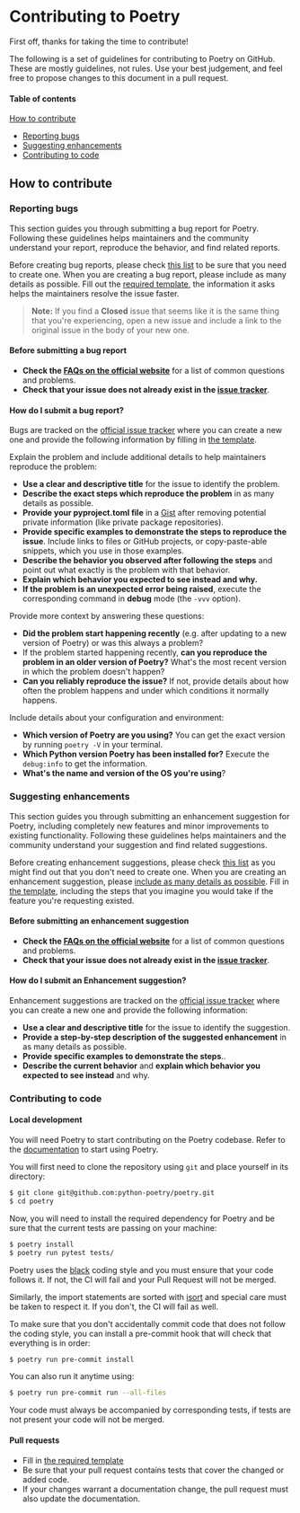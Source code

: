 # Contributing to Poetry

First off, thanks for taking the time to contribute!

The following is a set of guidelines for contributing to Poetry on GitHub. These are mostly guidelines, not rules. Use your best judgement, and feel free to propose changes to this document in a pull request.

#### Table of contents

[How to contribute](#how-to-contribute)

  * [Reporting bugs](#reporting-bugs)
  * [Suggesting enhancements](#suggesting-enhancements)
  * [Contributing to code](#contributing-to-code)


## How to contribute

### Reporting bugs

This section guides you through submitting a bug report for Poetry.
Following these guidelines helps maintainers and the community understand your report, reproduce the behavior, and find related reports.

Before creating bug reports, please check [this list](#before-submitting-a-bug-report) to be sure that you need to create one. When you are creating a bug report, please include as many details as possible. Fill out the [required template](https://github.com/python-poetry/poetry/blob/master/.github/ISSUE_TEMPLATE/1_Bug_report.md), the information it asks helps the maintainers resolve the issue faster.

> **Note:** If you find a **Closed** issue that seems like it is the same thing that you're experiencing, open a new issue and include a link to the original issue in the body of your new one.

#### Before submitting a bug report

* **Check the [FAQs on the official website](https://python-poetry.org/docs/faq)** for a list of common questions and problems.
* **Check that your issue does not already exist in the [issue tracker](https://github.com/python-poetry/poetry/issues)**.

#### How do I submit a bug report?

Bugs are tracked on the [official issue tracker](https://github.com/python-poetry/poetry/issues) where you can create a new one and provide the following information by filling in [the template](https://github.com/python-poetry/poetry/blob/master/.github/ISSUE_TEMPLATE/1_Bug_report.md).

Explain the problem and include additional details to help maintainers reproduce the problem:

* **Use a clear and descriptive title** for the issue to identify the problem.
* **Describe the exact steps which reproduce the problem** in as many details as possible.
* **Provide your pyproject.toml file** in a [Gist](https://gist.github.com) after removing potential private information (like private package repositories).
* **Provide specific examples to demonstrate the steps to reproduce the issue**. Include links to files or GitHub projects, or copy-paste-able snippets, which you use in those examples.
* **Describe the behavior you observed after following the steps** and point out what exactly is the problem with that behavior.
* **Explain which behavior you expected to see instead and why.**
* **If the problem is an unexpected error being raised**, execute the corresponding command in **debug** mode (the `-vvv` option).

Provide more context by answering these questions:

* **Did the problem start happening recently** (e.g. after updating to a new version of Poetry) or was this always a problem?
* If the problem started happening recently, **can you reproduce the problem in an older version of Poetry?** What's the most recent version in which the problem doesn't happen?
* **Can you reliably reproduce the issue?** If not, provide details about how often the problem happens and under which conditions it normally happens.

Include details about your configuration and environment:

* **Which version of Poetry are you using?** You can get the exact version by running `poetry -V` in your terminal.
* **Which Python version Poetry has been installed for?** Execute the `debug:info` to get the information.
* **What's the name and version of the OS you're using**?


### Suggesting enhancements

This section guides you through submitting an enhancement suggestion for Poetry, including completely new features and minor improvements to existing functionality. Following these guidelines helps maintainers and the community understand your suggestion and find related suggestions.

Before creating enhancement suggestions, please check [this list](#before-submitting-an-enhancement-suggestion) as you might find out that you don't need to create one. When you are creating an enhancement suggestion, please [include as many details as possible](#how-do-i-submit-an-enhancement-suggestion). Fill in [the template](https://github.com/python-poetry/poetry/blob/master/.github/ISSUE_TEMPLATE/2_Feature_request.md), including the steps that you imagine you would take if the feature you're requesting existed.

#### Before submitting an enhancement suggestion

* **Check the [FAQs on the official website](https://python-poetry.org/docs/faq)** for a list of common questions and problems.
* **Check that your issue does not already exist in the [issue tracker](https://github.com/python-poetry/poetry/issues)**.


#### How do I submit an Enhancement suggestion?

Enhancement suggestions are tracked on the [official issue tracker](https://github.com/python-poetry/poetry/issues) where you can create a new one and provide the following information:

* **Use a clear and descriptive title** for the issue to identify the suggestion.
* **Provide a step-by-step description of the suggested enhancement** in as many details as possible.
* **Provide specific examples to demonstrate the steps**..
* **Describe the current behavior** and **explain which behavior you expected to see instead** and why.


### Contributing to code

#### Local development

You will need Poetry to start contributing on the Poetry codebase. Refer to the [documentation](https://python-poetry.org/docs/#introduction) to start using Poetry.

You will first need to clone the repository using `git` and place yourself in its directory:

```bash
$ git clone git@github.com:python-poetry/poetry.git
$ cd poetry
```

Now, you will need to install the required dependency for Poetry and be sure that the current
tests are passing on your machine:

```bash
$ poetry install
$ poetry run pytest tests/
```

Poetry uses the [black](https://github.com/ambv/black) coding style and you must ensure that your
code follows it. If not, the CI will fail and your Pull Request will not be merged.

Similarly, the import statements are sorted with [isort](https://github.com/timothycrosley/isort)
and special care must be taken to respect it. If you don't, the CI will fail as well.

To make sure that you don't accidentally commit code that does not follow the coding style, you can
install a pre-commit hook that will check that everything is in order:

```bash
$ poetry run pre-commit install
```

You can also run it anytime using:

```bash
$ poetry run pre-commit run --all-files
```

Your code must always be accompanied by corresponding tests, if tests are not present your code
will not be merged.

#### Pull requests

* Fill in [the required template](https://github.com/python-poetry/poetry/blob/master/.github/PULL_REQUEST_TEMPLATE.md)
* Be sure that your pull request contains tests that cover the changed or added code.
* If your changes warrant a documentation change, the pull request must also update the documentation.
